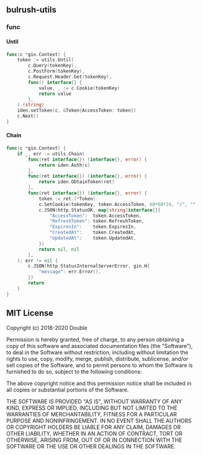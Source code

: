 ## bulrush-utils

### func

#### Until
```go
func(c *gin.Context) {
    token := utils.Until(
        c.Query(tokenKey),
        c.PostForm(tokenKey),
        c.Request.Header.Get(tokenKey),
        func() interface{} {
            value, _ := c.Cookie(tokenKey)
            return value
        },
    ).(string)
    iden.setToken(c, &Token{AccessToken: token})
    c.Next()
}
```

#### Chain
```go
func(c *gin.Context) {
    if _, err := utils.Chain(
        func(ret interface{}) (interface{}, error) {
            return iden.Auth(c)
        },
        func(ret interface{}) (interface{}, error) {
            return iden.ObtainToken(ret)
        },
        func(ret interface{}) (interface{}, error) {
            token := ret.(*Token)
            c.SetCookie(tokenKey, token.AccessToken, 60*60*24, "/", "", false, true)
            c.JSON(http.StatusOK, map[string]interface{}{
                "AccessToken":  token.AccessToken,
                "RefreshToken": token.RefreshToken,
                "ExpiresIn":    token.ExpiresIn,
                "CreatedAt":    token.CreatedAt,
                "UpdatedAt":    token.UpdatedAt,
            })
            return nil, nil
        },
    ); err != nil {
        c.JSON(http.StatusInternalServerError, gin.H{
            "message": err.Error(),
        })
        return
    }
}
```

## MIT License

Copyright (c) 2018-2020 Double

Permission is hereby granted, free of charge, to any person obtaining a copy
of this software and associated documentation files (the "Software"), to deal
in the Software without restriction, including without limitation the rights
to use, copy, modify, merge, publish, distribute, sublicense, and/or sell
copies of the Software, and to permit persons to whom the Software is
furnished to do so, subject to the following conditions:

The above copyright notice and this permission notice shall be included in all
copies or substantial portions of the Software.

THE SOFTWARE IS PROVIDED "AS IS", WITHOUT WARRANTY OF ANY KIND, EXPRESS OR
IMPLIED, INCLUDING BUT NOT LIMITED TO THE WARRANTIES OF MERCHANTABILITY,
FITNESS FOR A PARTICULAR PURPOSE AND NONINFRINGEMENT. IN NO EVENT SHALL THE
AUTHORS OR COPYRIGHT HOLDERS BE LIABLE FOR ANY CLAIM, DAMAGES OR OTHER
LIABILITY, WHETHER IN AN ACTION OF CONTRACT, TORT OR OTHERWISE, ARISING FROM,
OUT OF OR IN CONNECTION WITH THE SOFTWARE OR THE USE OR OTHER DEALINGS IN THE
SOFTWARE.